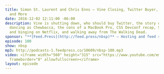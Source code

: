 ```yaml
---
title: Simon St. Laurent and Chris Enns — Vine Closing, Twitter Buyer, Stranger Things,
  and More
date: 2016-12-02 12:11:00 -06:00
description: Vine is shutting down, who should buy Twitter, the story of Christopher
  dancing as Chewbacca, the cons of a MacBook Pro, CSS Devconf recap, Stranger Things
  and binging on Netflix, and walking away from The Walking Dead.
sponsor: "**[Feed.Press](http://feed.press/nbsp)** — Hosting and feed support provided by Feed.Press. [Sign-up today](http://feed.press/nbsp) and try FeedPress on a 14-day trial (no contracts or commitments). Use promo code `NBSP` during checkout to get 10% off your first year."
episode: 100
show: nbsp
mp3: http://podcasts-1.feedpress.co/10609/nbsp-100.mp3
video: <iframe width="560" height="315" src="https://www.youtube.com/embed/lqJPVKQ5dpk"
  frameborder="0" allowfullscreen></iframe>
layout: episode
---
```

